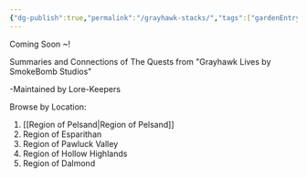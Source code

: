 ```yaml
---
{"dg-publish":true,"permalink":"/grayhawk-stacks/","tags":["gardenEntry"],"updated":"2025-03-26T03:39:48.912+05:30"}
---
```


Coming Soon ~!

Summaries and Connections of The Quests from "Grayhawk Lives by SmokeBomb Studios"


-Maintained by Lore-Keepers

Browse by Location:
1. [[Region of Pelsand\|Region of Pelsand]]
2. Region of Esparithan 
3. Region of Pawluck Valley
4. Region of Hollow Highlands
5. Region of Dalmond